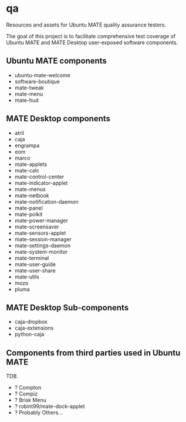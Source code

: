 # qa
Resources and assets for Ubuntu MATE quality assurance testers.

The goal of this project is to facilitate comprehensive test coverage of
Ubuntu MATE and MATE Desktop user-exposed software components.



## Ubuntu MATE components

- ubuntu-mate-welcome
- software-boutique
- mate-tweak
- mate-menu
- mate-hud


## MATE Desktop components

- atril
- caja
- engrampa
- eom
- marco
- mate-applets
- mate-calc
- mate-control-center
- mate-indicator-applet
- mate-menus
- mate-netbook
- mate-notification-daemon
- mate-panel
- mate-polkit
- mate-power-manager
- mate-screensaver
- mate-sensors-applet
- mate-session-manager
- mate-settings-daemon
- mate-system-monitor
- mate-terminal
- mate-user-guide
- mate-user-share
- mate-utils
- mozo
- pluma


## MATE Desktop Sub-components

- caja-dropbox
- caja-extensions
- python-caja


## Components from third parties used in Ubuntu MATE

TDB.

- ? Compton
- ? Compiz
- ? Brisk Menu
- ? robint99/mate-dock-applet
- ? Probably Others...
